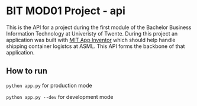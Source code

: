 # BIT MOD01 Project - api
This is the API for a project during the first module of the Bachelor Business Information Technology at Univeristy of Twente.
During this project an application was built with [MIT App Inventor](https://appinventor.mit.edu/) which should help handle shipping container logistcs at ASML. This API forms the backbone of that application.

## How to run
`python app.py` for production mode

`python app.py --dev` for development mode